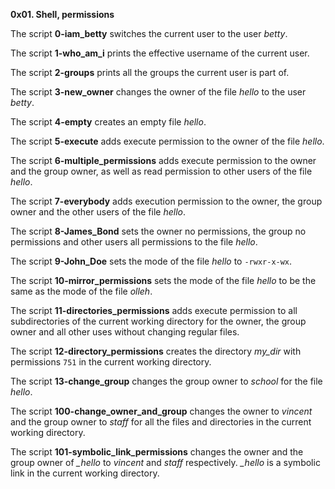 **0x01. Shell, permissions**

The script **0-iam_betty** switches the current user to the user *betty*.

The script **1-who_am_i** prints the effective username of the current user.

The script **2-groups** prints all the groups the current user is part of.

The script **3-new_owner** changes the owner of the file *hello* to the user *betty*.

The script **4-empty** creates an empty file *hello*.

The script **5-execute** adds execute permission to the owner of the file *hello*.

The script **6-multiple_permissions** adds execute permission to the owner and the group owner, as well as read permission to other users of the file *hello*.

The script **7-everybody** adds execution permission to the owner, the group owner and the other users of the file *hello*.

The script **8-James_Bond** sets the owner no permissions, the group no permissions and other users all permissions to the file *hello*.

The script **9-John_Doe** sets the mode of the file *hello* to `-rwxr-x-wx`.

The script **10-mirror_permissions** sets the mode of the file *hello* to be the same as the mode of the file *olleh*.

The script **11-directories_permissions** adds execute permission to all subdirectories of the current working directory for the owner, the group owner and all other uses without changing regular files.

The script **12-directory_permissions** creates the directory *my_dir* with permissions `751` in the current working directory.

The script **13-change_group** changes the group owner to *school* for the file *hello*.

The script **100-change_owner_and_group** changes the owner to *vincent* and the group owner to *staff* for all the files and directories in the current working directory.

The script **101-symbolic_link_permissions** changes the owner and the group owner of *_hello* to *vincent* and *staff* respectively. *_hello* is a symbolic link in the current working directory.
